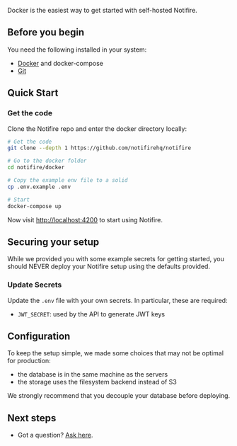 
Docker is the easiest way to get started with self-hosted Notifire.

## Before you begin

You need the following installed in your system:

- [Docker](https://docs.docker.com/engine/install/) and docker-compose
- [Git](https://git-scm.com/downloads)

## Quick Start

### Get the code

Clone the Notifire repo and enter the docker directory locally:

```sh
# Get the code
git clone --depth 1 https://github.com/notifirehq/notifire

# Go to the docker folder
cd notifire/docker

# Copy the example env file to a solid
cp .env.example .env

# Start
docker-compose up
```

Now visit [http://localhost:4200](http://localhost:4200) to start using Notifire.


## Securing your setup

While we provided you with some example secrets for getting started, you should NEVER deploy your Notifire setup using the defaults provided.

### Update Secrets

Update the `.env` file with your own secrets. In particular, these are required:

- `JWT_SECRET`: used by the API to generate JWT keys

## Configuration

To keep the setup simple, we made some choices that may not be optimal for production:

- the database is in the same machine as the servers
- the storage uses the filesystem backend instead of S3

We strongly recommend that you decouple your database
before deploying.

## Next steps

- Got a question? [Ask here](https://github.com/notifirehq/notifire/discussions).
